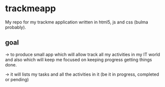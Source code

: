 # trackmeapp
My repo for my trackme application written in html5, js and css (bulma probably).

## goal
-> to produce small app which will allow track all my activities in my IT world and also which will keep me focused on keeping progress getting things done.

-> it will lists my tasks and all the activities in it (be it in progress, completed or pending)

